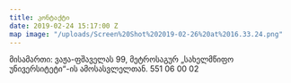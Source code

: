 ```yaml
---
title: კონტაქტი
date: 2019-02-24 15:17:00 Z
map image: "/uploads/Screen%20Shot%202019-02-26%20at%2016.33.24.png"
---
```


მისამართი: ვაჟა-ფშაველას 99, მეტროსაგურ „სახელმწიფო უნივერსიტეტი“-ის ამოსასვლელთან. 551 06 00 02